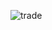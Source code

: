 ![trade](https://github.com/DurgarajC07/tradeapp/assets/60312747/7004d852-f024-4a99-b5e7-88b25cb693fb)
